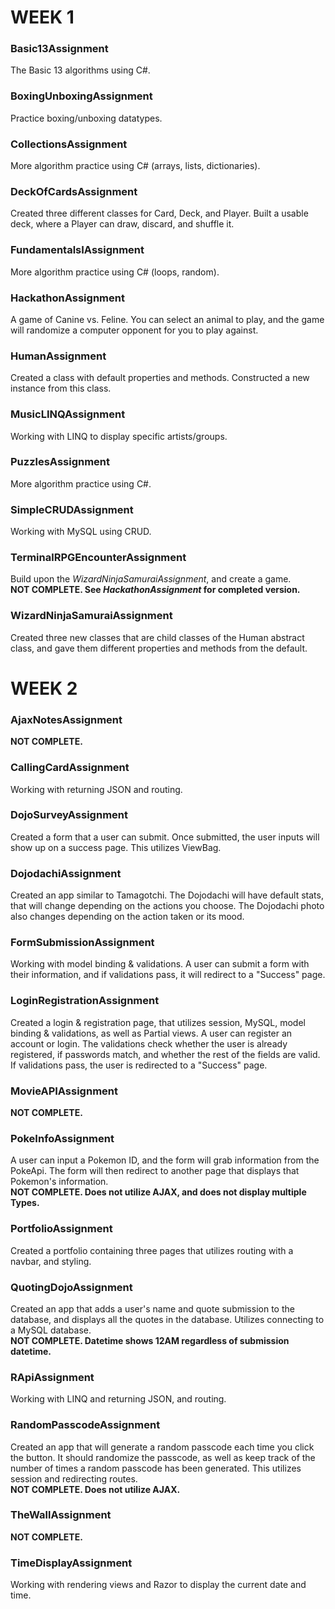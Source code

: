 # WEEK 1
### Basic13Assignment
The Basic 13 algorithms using C#.

### BoxingUnboxingAssignment
Practice boxing/unboxing datatypes.

### CollectionsAssignment
More algorithm practice using C# (arrays, lists, dictionaries).

### DeckOfCardsAssignment
Created three different classes for Card, Deck, and Player. Built a usable deck, where a Player can draw, discard, and shuffle it.

### FundamentalsIAssignment
More algorithm practice using C# (loops, random).

### HackathonAssignment
A game of Canine vs. Feline. You can select an animal to play, and the game will randomize a computer opponent for you to play against.

### HumanAssignment
Created a class with default properties and methods. Constructed a new instance from this class.

### MusicLINQAssignment
Working with LINQ to display specific artists/groups.

### PuzzlesAssignment
More algorithm practice using C#.

### SimpleCRUDAssignment
Working with MySQL using CRUD.

### TerminalRPGEncounterAssignment
Build upon the *WizardNinjaSamuraiAssignment*, and create a game.  
**NOT COMPLETE. See *HackathonAssignment* for completed version.**

### WizardNinjaSamuraiAssignment
Created three new classes that are child classes of the Human abstract class, and gave them different properties and methods from the default.



# WEEK 2
### AjaxNotesAssignment
**NOT COMPLETE.**

### CallingCardAssignment
Working with returning JSON and routing.

### DojoSurveyAssignment
Created a form that a user can submit. Once submitted, the user inputs will show up on a success page. This utilizes ViewBag.

### DojodachiAssignment
Created an app similar to Tamagotchi. The Dojodachi will have default stats, that will change depending on the actions you choose. The Dojodachi photo also changes depending on the action taken or its mood.

### FormSubmissionAssignment
Working with model binding & validations. A user can submit a form with their information, and if validations pass, it will redirect to a "Success" page.

### LoginRegistrationAssignment
Created a login & registration page, that utilizes session, MySQL, model binding & validations, as well as Partial views. A user can register an account or login. The validations check whether the user is already registered, if passwords match, and whether the rest of the fields are valid. If validations pass, the user is redirected to a "Success" page.

### MovieAPIAssignment
**NOT COMPLETE.**

### PokeInfoAssignment
A user can input a Pokemon ID, and the form will grab information from the PokeApi. The form will then redirect to another page that displays that Pokemon's information.  
**NOT COMPLETE. Does not utilize AJAX, and does not display multiple Types.**

### PortfolioAssignment
Created a portfolio containing three pages that utilizes routing with a navbar, and styling.

### QuotingDojoAssignment
Created an app that adds a user's name and quote submission to the database, and displays all the quotes in the database. Utilizes connecting to a MySQL database.  
**NOT COMPLETE. Datetime shows 12AM regardless of submission datetime.**

### RApiAssignment
Working with LINQ and returning JSON, and routing.

### RandomPasscodeAssignment
Created an app that will generate a random passcode each time you click the button. It should randomize the passcode, as well as keep track of the number of times a random passcode has been generated. This utilizes session and redirecting routes.  
**NOT COMPLETE. Does not utilize AJAX.**

### TheWallAssignment
**NOT COMPLETE.**

### TimeDisplayAssignment
Working with rendering views and Razor to display the current date and time.
